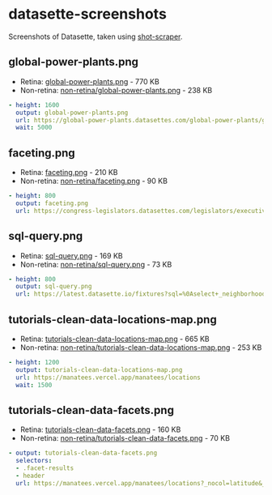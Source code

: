 # datasette-screenshots

Screenshots of Datasette, taken using [shot-scraper](https://github.com/simonw/shot-scraper).

<!-- [[[cog
import cog, yaml
from pathlib import Path
shots = yaml.safe_load(open("shots.yml"))
for shot in shots:
    cog.out("## {}\n\n".format(shot["output"]))
    cog.out("- Retina: [{output}]({output}) - {size} KB\n".format(
        output=shot["output"],
        size=Path(shot["output"]).stat().st_size // 1024,
    ))
    cog.out("- Non-retina: [non-retina/{output}](non-retina/{output}) - {size} KB\n".format(
        output=shot["output"],
        size=(
            Path("non-retina") / shot["output"]
        ).stat().st_size // 1024,
    ))
    cog.out("```yaml\n{}```\n\n".format(yaml.dump([shot])))
]]] -->
## global-power-plants.png

- Retina: [global-power-plants.png](global-power-plants.png) - 770 KB
- Non-retina: [non-retina/global-power-plants.png](non-retina/global-power-plants.png) - 238 KB
```yaml
- height: 1600
  output: global-power-plants.png
  url: https://global-power-plants.datasettes.com/global-power-plants/global-power-plants?_facet_size=5&country_long=United+States+of+America
  wait: 5000
```

## faceting.png

- Retina: [faceting.png](faceting.png) - 210 KB
- Non-retina: [non-retina/faceting.png](non-retina/faceting.png) - 90 KB
```yaml
- height: 800
  output: faceting.png
  url: https://congress-legislators.datasettes.com/legislators/executive_terms?_facet=type&_facet=party
```

## sql-query.png

- Retina: [sql-query.png](sql-query.png) - 169 KB
- Non-retina: [non-retina/sql-query.png](non-retina/sql-query.png) - 73 KB
```yaml
- height: 800
  output: sql-query.png
  url: https://latest.datasette.io/fixtures?sql=%0Aselect+_neighborhood%2C+facet_cities.name%2C+state%0Afrom+facetable%0A++++join+facet_cities%0A++++++++on+facetable._city_id+%3D+facet_cities.id%0Awhere+_neighborhood+like+%27%25%27+%7C%7C+%3Atext+%7C%7C+%27%25%27%0Aorder+by+_neighborhood%3B%0A&text=town
```

## tutorials-clean-data-locations-map.png

- Retina: [tutorials-clean-data-locations-map.png](tutorials-clean-data-locations-map.png) - 665 KB
- Non-retina: [non-retina/tutorials-clean-data-locations-map.png](non-retina/tutorials-clean-data-locations-map.png) - 253 KB
```yaml
- height: 1200
  output: tutorials-clean-data-locations-map.png
  url: https://manatees.vercel.app/manatees/locations
  wait: 1500
```

## tutorials-clean-data-facets.png

- Retina: [tutorials-clean-data-facets.png](tutorials-clean-data-facets.png) - 160 KB
- Non-retina: [non-retina/tutorials-clean-data-facets.png](non-retina/tutorials-clean-data-facets.png) - 70 KB
```yaml
- output: tutorials-clean-data-facets.png
  selectors:
  - .facet-results
  - header
  url: https://manatees.vercel.app/manatees/locations?_nocol=latitude&_nocol=longitude&_facet=DCODE&_facet=MORTALITY
```

<!-- [[[end]]] -->
